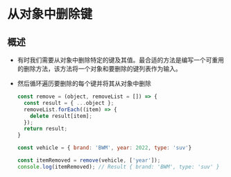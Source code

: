 # 从对象中删除键

## 概述

+ 有时我们需要从对象中删除特定的键及其值。最合适的方法是编写一个可重用的删除方法，该方法将一个对象和要删除的键列表作为输入。
+ 然后循环遍历要删除的每个键并将其从对象中删除

  ```js
  const remove = (object, removeList = []) => {
    const result = { ...object };
    removeList.forEach((item) => {
      delete result[item];
    });
    return result;
  }

  const vehicle = { brand: 'BWM', year: 2022, type: 'suv'}

  const itemRemoved = remove(vehicle, ['year']);
  console.log(itemRemoved); // Result { brand: 'BWM', type: 'suv' }
  ```
